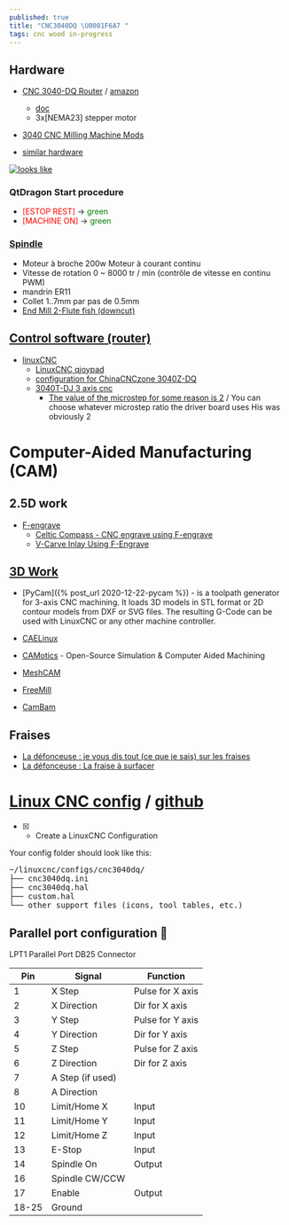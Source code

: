 ```yaml
---
published: true
title: "CNC3040DQ \U0001F6A7 "
tags: cnc wood in-progress
---
```


## Hardware
- [CNC 3040-DQ Router](https://www.youtube.com/watch?v=Q-mbQk6KyBQ&feature=emb_logo) / [amazon](https://www.amazon.co.uk/Sanven-3040T-Dq-Engraver-Engraving-Drilling/dp/B00DONP1O0)
	- [doc](https://www.china-cncrouter.com/downfile/2015120417282452561.pdf)
    - 3x[NEMA23] stepper motor
- [3040 CNC Milling Machine Mods](https://hackaday.io/project/6776-3040-cnc-milling-machine-mods)

- [similar hardware](https://damogranlabs.com/wp-content/uploads/2015/12/damogran-labs-cene-cnc-guide.pdf)

[![looks like](https://m.media-amazon.com/images/I/61tT4doZYFL._AC_SL1500_.jpg)](https://www.amazon.fr/Routeur-machine-graver-sertir-gravure/dp/B09LCHBGVC)

### QtDragon Start procedure

- <span style="color:red">\[ESTOP REST\]</span> -> <span style="color:green">green</span>
- <span style="color:red">\[MACHINE ON\]</span> -> <span style="color:green">green</span>
 

### [Spindle](https://www.amazon.fr/Chrisun-Machine-Gravure-Fraiseuse-Routeur/dp/B07RWMHRDV/ref=sr_1_7?__mk_fr_FR=%C3%85M%C3%85%C5%BD%C3%95%C3%91&dchild=1&keywords=CNC%2B3040-DQ&qid=1604965338&sr=8-7&th=1)
- Moteur à broche 200w Moteur à courant continu
- Vitesse de rotation 0 ~ 8000 tr / min (contrôle de vitesse en continu PWM)
- mandrin ER11
- Collet 1..7mm par pas de 0.5mm
- [End Mill 2-Flute fish (downcut)](https://shop.stepcraft-systems.com/End-Mill-2-Flute-fish-downcut)

## [Control software (router)](https://all3dp.com/2/cnc-router-software-find-the-tool-for-you/)
- [linuxCNC](http://www.linuxcnc.org/)
	- [LinuxCNC qjoypad](https://www.youtube.com/watch?v=gxM5SazF558)
    - [configuration for ChinaCNCzone 3040Z-DQ](https://www.forum.linuxcnc.org/9-installing-linuxcnc/35248-a-well-functioning-configuration-for-chinacnczone-3040z-dq?start=10)
    - [3040T-DJ 3 axis cnc](https://www.cnczone.com/forums/chinese-machines/210148-cnc.html)
    	- [The value of the microstep for some reason is 2](https://www.forum.linuxcnc.org/9-installing-linuxcnc/35248-a-well-functioning-configuration-for-chinacnczone-3040z-dq?start=10#117689) / You can choose whatever microstep ratio the driver board uses
His was obviously 2
    
# Computer-Aided Manufacturing (CAM)
## 2.5D work
- [F-engrave]()
	- [Celtic Compass - CNC engrave using F-engrave](https://www.youtube.com/watch?v=_lgLc9n7REc)
    - [V-Carve Inlay Using F-Engrave](https://www.youtube.com/embed/8ty7ITWadv8?)

## [3D Work](https://www.downloadcloud.com/cnc-cam-software.html)
- [PyCam]({% post_url 2020-12-22-pycam %}) -  is a toolpath generator for 3-axis CNC machining. It loads 3D models in STL format or 2D contour models from DXF or SVG files. The resulting G-Code can be used with LinuxCNC or any other machine controller.
- [CAELinux]()
- [CAMotics](https://camotics.org/) - Open-Source Simulation & Computer Aided Machining

- [MeshCAM]()
- [FreeMill]()
- [CamBam]()


## Fraises
- [La défonceuse : je vous dis tout (ce que je sais) sur les fraises](https://www.youtube.com/watch?v=tJL3JyYEWn4)
- [La défonceuse : La fraise à surfacer](https://www.youtube.com/watch?v=8-A6wbm6qGk&list=LL&index=1)

# [Linux CNC config](https://chatgpt.com/share/6856a6a1-7e04-800d-99bc-b64adc7a0de9) / [github]()

- [x] - Create a LinuxCNC Configuration

Your config folder should look like this:

<pre>
~/linuxcnc/configs/cnc3040dq/
├── cnc3040dq.ini
├── cnc3040dq.hal
├── custom.hal
└── other support files (icons, tool tables, etc.)
</pre>


## Parallel port configuration 🚧 

LPT1 Parallel Port DB25 Connector

| Pin   | Signal           | Function         |
| ----- | ---------------- | ---------------- |
| 1     | X Step           | Pulse for X axis |
| 2     | X Direction      | Dir for X axis   |
| 3     | Y Step           | Pulse for Y axis |
| 4     | Y Direction      | Dir for Y axis   |
| 5     | Z Step           | Pulse for Z axis |
| 6     | Z Direction      | Dir for Z axis   |
| 7     | A Step (if used) |                  |
| 8     | A Direction      |                  |
| 10    | Limit/Home X     | Input            |
| 11    | Limit/Home Y     | Input            |
| 12    | Limit/Home Z     | Input            |
| 13    | E-Stop           | Input            |
| 14    | Spindle On       | Output           |
| 16    | Spindle CW/CCW   |                  |
| 17    | Enable           | Output           |
| 18-25 | Ground           |                  |

	
